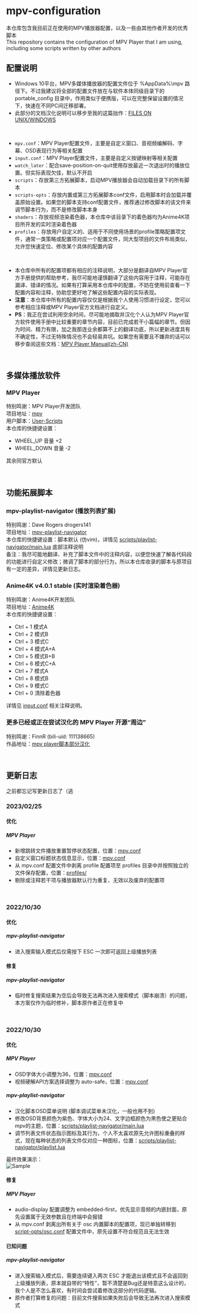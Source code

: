 # mpv-configuration
本仓库包含我目前正在使用的MPV播放器配置，以及一些由其他作者开发的优秀脚本<br>
This repository contains the configuration of MPV Player that I am using, including some scripts written by other authors<br>

## 配置说明
- Windows 10平台，MPV多媒体播放器的配置文件位于 %AppData%\mpv 路径下。不过我建议将全部的配置文件放在与软件本体同级目录下的 portable_config 目录中，作用类似于便携版，可以在完整保留设置的情况下，快速在不同PC间迁移部署。<br>
- 此部分的文档汉化说明可以移步至我的这篇拙作：[FILES ON UNIX/WINDOWS](https://www.bilibili.com/read/cv18772653)<br>

<br>

- ```mpv.conf```：MPV Player配置文件，主要是自定义窗口、音视频编解码、字幕、OSD表现行为等相关配置<br>
- ```input.conf```：MPV Player配置文件，主要是自定义按键映射等相关配置<br>
- ```watch_later```：配合save-position-on-quit使用存放最近一次退出时的播放位置。但实际表现欠佳，默认不开启<br>
- ```scripts```：存放第三方拓展脚本，启动MPV播放器会自动加载目录下的所有脚本<br>
- ```scripts-opts```：存放内置或第三方拓展脚本conf文件，启用脚本时会加载并覆盖原始设置。如果您的脚本支持conf配置文件，推荐通过修改脚本的该文件来调节脚本行为，而不是修改脚本本身<br>
- ```shaders```：存放视频渲染着色器，本仓库中该目录下的着色器均为Anime4K项目所开发的实时渲染着色器<br>
- ```profiles```：存放用户自定义的、适用于不同使用场景的profile策略配置项文件，通常一类策略或配置项对应一个配置文件，同大型项目的文件布局类似，允许您快速定位、修改某个具体的配置内容<br>

<br>

- 本仓库中所有的配置项都有相应的注释说明，大部分是翻译自MPV Player官方手册提供的帮助参考，我尽可能地谨慎翻译了这些内容用于注释，可能存在漏译、错译的情况。如果有打算采用本仓库中的配置，不妨在使用前查看一下配置内容和注释，协助您更好地了解这些配置内容的实际表现。<br>
- **注意**：本仓库中所有的配置内容仅仅是根据我个人使用习惯进行设定，您可以参考相应注释或MPV Player官方文档进行自定义。<br>
- **PS**：我正在尝试利用空余时间，尽可能地摘取并汉化个人认为MPV Player官方软件使用手册中比较重要的章节内容，目前已完成若干小篇幅的章节。但因为时间、精力有限，加之我那连业余都算不上的翻译功底，所以更新进度具有不确定性，不过无特殊情况也不会轻易弃坑。如果您有需要且不嫌弃的话可以移步查阅这些文档：[MPV Player Manual(zh-CN)](https://www.bilibili.com/read/readlist/rl617174)<br>

</br>

## 多媒体播放软件
### MPV Player
特别鸣谢：MPV Player开发团队<br>
项目地址：[mpv](https://github.com/mpv-player/mpv)<br>
用户脚本：[User-Scripts](https://github.com/mpv-player/mpv/wiki/User-Scripts)<br>
本仓库的快捷键设置：<br>
- WHEEL_UP    音量 +2
- WHEEL_DOWN  音量 -2

其余同官方默认<br>

</br>

## 功能拓展脚本
### mpv-playlist-navigator (播放列表扩展)
特别鸣谢：Dave Rogers drogers141<br>
项目地址：[mpv-playlist-navigator](https://github.com/drogers141/mpv-playlist-navigator)<br>
本仓库的快捷键设置：脚本默认 (仿vim)，详情见 [scripts/playlist-navigator/main.lua](scripts/playlist-navigator/main.lua) 底部注释说明<br>
备注：我尽可能地翻译、补充了脚本文件中的注释内容，以便您快速了解各代码段的功能进行自定义修改；微调了脚本的部分行为，所以本仓库收录的脚本与原项目有一定的差异，详情见更新日志。<br>

### Anime4K v4.0.1 stable (实时渲染着色器)
特别鸣谢：Anime4K开发团队<br>
项目地址：[Anime4K](https://github.com/bloc97/Anime4K)<br>
本仓库的快捷键设置：<br>
- Ctrl + 1  模式A
- Ctrl + 2  模式B
- Ctrl + 3  模式C
- Ctrl + 4  模式A+A
- Ctrl + 5  模式B+B
- Ctrl + 6  模式C+A
- Ctrl + 7  模式A
- Ctrl + 8  模式B
- Ctrl + 9  模式C
- Ctrl + 0  清除着色器

详情见 [input.conf](input.conf) 相关注释说明。<br>

### 更多已经或正在尝试汉化的 MPV Player 开源“周边”
特别鸣谢：FinnR (bili-uid: 111138665)<br>
作品地址：[mpv player脚本部分汉化](https://www.bilibili.com/read/cv19251824)<br>

<br>

## 更新日志
之前都忘记写更新日志了（逃<br>
### 2023/02/25
#### 优化
##### MPV Player
- 新增跳转文件播放重置暂停状态配置，位置：[mpv.conf](mpv.conf)
- 自定义窗口标题状态信息显示，位置：[mpv.conf](mpv.conf)
- 从 mpv.conf 配置文件中剥离 profile 配置项至 profiles 目录中并按照独立的文件保存配置，位置：[profiles/](profiles/)
- 剔除或注释若干项与播放器默认行为重复、无效以及废弃的配置项

<br>

### 2022/10/30
#### 优化
##### mpv-playlist-navigator
- 进入搜索输入模式后仅需按下 ESC 一次即可返回上级播放列表

#### 修复
##### mpv-playlist-navigator
- 临时修复搜索结果为空后会导致无法再次进入搜索模式（脚本崩溃）的问题，本方案仅作为临时修补，脚本原作者正在修复中

<br>

### 2022/10/30
#### 优化
##### MPV Player
- OSD字体大小调整为36，位置：[mpv.conf](mpv.conf)
- 视频硬解API方案选择调整为 auto-safe，位置：[mpv.conf](mpv.conf)

##### mpv-playlist-navigator
- 汉化脚本OSD菜单说明 (脚本调试菜单未汉化，一般也用不到)
- 修改OSD背景颜色为紫色、字体大小为24、文字边框颜色为黑色使之更贴合mpv的主题，位置：[scripts/playlist-navigator/main.lua](scripts/playlist-navigator/main.lua)
- 调节列表文件状态指示图标及其行为，个人不太喜欢原先允许图标重叠的样式，现在每种状态的列表文件仅对应一种图标，位置：[scripts/playlist-navigator/playlist.lua](scripts/playlist-navigator/playlist.lua)

最终效果演示：<br>
![Sample](img-sample/mpv-playlist-navigator.png)

#### 修复
##### MPV Player
- audio-display 配置调整为 embedded-first，优先显示音频的内嵌封面，原先设置属于无效参数且在终端中会报错
- 从 mpv.conf 剥离出所有关于 osc 内置脚本的配置项，现已单独转移到 [script-opts/osc.conf](script-opts/osc.conf) 配置文件中，原先设置不符合规范且无法生效

#### 已知问题
##### mpv-playlist-navigator
- 进入搜索输入模式后，需要连续键入两次 ESC 才能退出该模式且不会返回到上级播放列表，原本就自带的“特性”，暂不清楚是Bug还是特意这么设计的，我个人是不怎么喜欢，有时间会尝试着修改这部分的代码逻辑。
- 原作者打算修复的问题：目前文件搜索如果失败后会导致无法再次进入搜索模式
